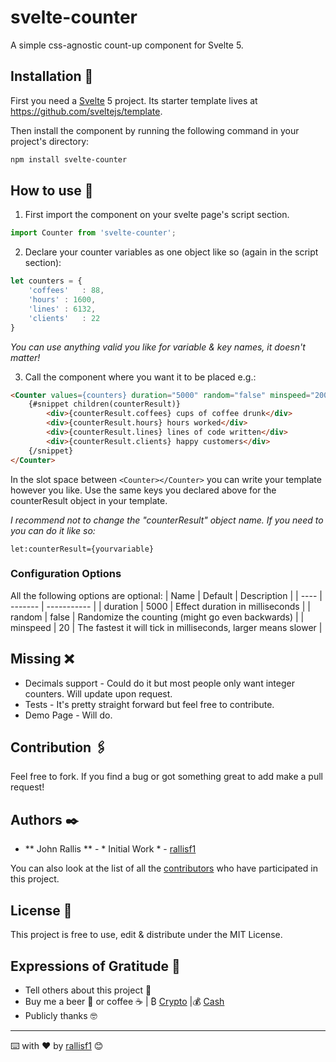 # svelte-counter

A simple css-agnostic count-up component for Svelte 5.

## Installation 🔧

First you need a [Svelte](https://svelte.dev) 5 project. Its starter template lives at https://github.com/sveltejs/template.

Then install the component by running the following command in your project's directory:

```sh
npm install svelte-counter
```

## How to use 🚀

1. First import the component on your svelte page's script section.

```js
import Counter from 'svelte-counter';
```

2. Declare your counter variables as one object like so (again in the script section):

```js
let counters = {
    'coffees'	: 88,
    'hours' : 1600,
    'lines' : 6132,
    'clients'	: 22
}
```
_You can use anything *valid* you like for variable & key names, it doesn't matter!_

3. Call the component where you want it to be placed e.g.:

```html
<Counter values={counters} duration="5000" random="false" minspeed="200">
    {#snippet children(counterResult)}
        <div>{counterResult.coffees} cups of coffee drunk</div>
        <div>{counterResult.hours} hours worked</div>
        <div>{counterResult.lines} lines of code written</div>
        <div>{counterResult.clients} happy customers</div>
    {/snippet}
</Counter>
```

In the slot space between `<Counter></Counter>` you can write your template however you like. Use the same keys you declared above for the counterResult object in your template.

_I recommend not to change the "counterResult" object name. If you need to you can do it like so:_
```
let:counterResult={yourvariable}
```

### Configuration Options
All the following options are optional:
| Name | Default | Description |
| ---- | ------- | ----------- |
| duration | 5000 | Effect duration in milliseconds |
| random | false | Randomize the counting (might go even backwards) |
| minspeed | 20 | The fastest it will tick in milliseconds, larger means slower |

## Missing ❌
* Decimals support - Could do it but most people only want integer counters. Will update upon request.
* Tests - It's pretty straight forward but feel free to contribute.
* Demo Page - Will do.

## Contribution 🖇️

Feel free to fork. If you find a bug or got something great to add make a pull request!

## Authors ✒️

* ** John Rallis ** - * Initial Work * - [rallisf1](https://github.com/rallisf1)

You can also look at the list of all the [contributors](https://github.com/rallisf1/svelte-counter/contributors) who have participated in this project. 

## License 📄

This project is free to use, edit & distribute under the MIT License.

## Expressions of Gratitude 🎁

* Tell others about this project 📢 
* Buy me a beer 🍺 or coffee ☕ | ₿ [Crypto](https://freewallet.org/id/rallisf1/) |💰 [Cash](https://www.paypal.me/rallisf1) 
* Publicly thanks 🤓

---
⌨️ with ❤️ by  [rallisf1](https://github.com/rallisf1) 😊